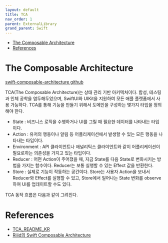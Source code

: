```yaml
---
layout: default
title: TCA
nav_order: 1
parent: ExternalLibrary
grand_parent: Swift
---
```


* [The Composable Architecture](#the-composable-architecture)
* [References](#references)

# The Composable Architecture

[swift-composable-architecture github](https://github.com/pointfreeco/swift-composable-architecture)  

TCA(The Composable Architecture)는 상태 관리 기반 아키텍처이다. 합성, 테스팅과 인체 공학을 염두해두었으며, SwiftUI와 UIKit을 지원하여 모든 애플 플랫폼에서 사용 가능하다. TCA를 통해 기능을 만들기 위해서 도메인을 구성하는 몇가지 타입을 정의해야 한다.  

- State : 비즈니스 로직을 수행하거나 UI를 그릴 때 필요한 데이터를 나타내는 타입이다.
- Action : 유저의 행동이나 알림 등 어플리케이션에서 발생할 수 있는 모든 행동을 나타내는 타입이다.
- Environment : API 클라이언트나 애널리틱스 클라이언트와 같이 어플리케이션이 필요로하는 의존성을 가지고 있는 타입이다.
- Reducer : 어떤 Action이 주어졌을 때, 지금 State를 다음 State로 변화시키는 방법을 가지는 함수이다. Reducer는 보통 실행할 수 있는 Effect 값을 반환한다.
- Store : 실제로 기능이 작동하는 공간이다. Store는 사용자 Action을 보내서 Reducer와 Effect를 실행할 수 있고, Store에서 일어나는 State 변화를 observe하여 UI를 업데이트할 수도 있다. 

TCA 동작 흐름은 다음과 같이 그려진다.  






# References

- [TCA_README_KR](https://gist.github.com/pilgwon/ea05e2207ab68bdd1f49dff97b293b17)
- [Riiid의 Swift Composable Architecture](https://medium.com/riiid-teamblog-kr/riiid%EC%9D%98-swift-composable-architecture-231a665e5f47) 
